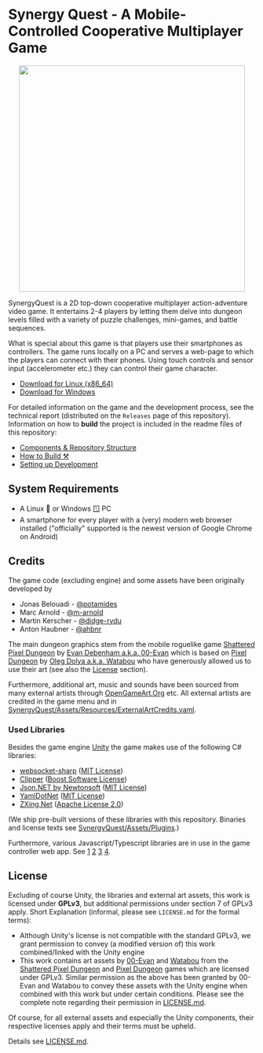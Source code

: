 # Synergy Quest - A Mobile-Controlled Cooperative Multiplayer Game

<p align="center">
  <img width="460" src="./Graphics/Logo/logo_web.png">
</p>

SynergyQuest is a 2D top-down cooperative multiplayer action-adventure video
game.
It entertains 2-4 players by letting them delve into dungeon levels
filled with a variety of puzzle challenges, mini-games, and battle sequences.

What is special about this game is that players use their smartphones as
controllers. The game runs locally on a PC and serves a web-page to which the
players can connect with their phones. Using touch controls and sensor input
(accelerometer etc.) they can control their game character.

* [Download for Linux (x86_64)](https://github.com/tdelta/SynergyQuest/releases/download/release/SynergyQuest_Linux.zip)
* [Download for Windows](https://github.com/tdelta/SynergyQuest/releases/download/release/SynergyQuest_Windows.zip)

For detailed information on the game and the development process, see the
technical report (distributed on the `Releases` page of this repository).
Information on how to **build** the project is included in the readme files of
this repository:

* [Components & Repository Structure](Notes/RepositoryStructure.md)
* [How to Build ⚒](Notes/HowToBuild.md)
* [Setting up Development](Notes/DevelopmentSetup.md)

## System Requirements

* A Linux 🐧 or Windows 🪟 PC
* A smartphone for every player with a (very) modern web browser installed
  ("officially" supported is the newest version of Google Chrome on Android)
  
## Credits

The game code (excluding engine) and some assets have been originally developed by

* Jonas Belouadi - [@potamides](https://github.com/potamides)
* Marc Arnold - [@m-arnold](https://github.com/m-arnold)
* Martin Kerscher - [@didge-rydu](https://github.com/didge-rydu)
* Anton Haubner - [@ahbnr](https://github.com/ahbnr)

The main dungeon graphics stem from the mobile roguelike game
[Shattered Pixel Dungeon](https://github.com/00-Evan/shattered-pixel-dungeon)
by [Evan Debenham a.k.a. 00-Evan](https://github.com/00-Evan) which is based on
[Pixel Dungeon](https://github.com/watabou/pixel-dungeon)
by [Oleg Dolya a.k.a. Watabou](http://www.watabou.ru/) who have generously allowed us to use their art
(see also the [License](#license) section).

Furthermore, additional art, music and sounds have been sourced from many external artists
through [OpenGameArt.Org](https://opengameart.org) etc.
All external artists are credited in the game menu and in
[SynergyQuest/Assets/Resources/ExternalArtCredits.yaml](SynergyQuest/Assets/Resources/ExternalArtCredits.yaml).

### Used Libraries

Besides the game engine [Unity](https://unity.com/) the game makes use of the following C#
libraries:

* [websocket-sharp](https://github.com/sta/websocket-sharp) ([MIT License](https://github.com/sta/websocket-sharp/blob/master/LICENSE.txt))
* [Clipper](http://www.angusj.com/delphi/clipper.php) ([Boost Software License](https://www.boost.org/LICENSE_1_0.txt))
* [Json.NET by Newtonsoft](https://www.newtonsoft.com/json) ([MIT License](https://github.com/JamesNK/Newtonsoft.Json/blob/master/LICENSE.md))
* [YamlDotNet](https://github.com/aaubry/YamlDotNet) ([MIT License](https://github.com/aaubry/YamlDotNet/blob/master/LICENSE.txt))
* [ZXing.Net](https://github.com/micjahn/ZXing.Net) ([Apache License 2.0](https://github.com/micjahn/ZXing.Net/blob/master/COPYING))

(We ship pre-built versions of these libraries with this repository. Binaries and license texts see [SynergyQuest/Assets/Plugins](./SynergyQuest/Assets/Plugins).)

Furthermore, various Javascript/Typescript libraries are in use in the game controller web app.
See
[1](./Controller/controller-client-lib/package.json)
[2](./Controller/sensor-input-lib/package.json)
[3](./Controller/controller-app/package.json)
[4](./Controller/ssl-warning-info/package.json).

## License

Excluding of course Unity, the libraries and external art assets,
this work is licensed under **GPLv3**, but additional permissions under
section 7 of GPLv3 apply.
Short Explanation (informal, please see `LICENSE.md` for the formal terms):

* Although Unity's license is not compatible with the standard GPLv3,
  we grant permission to convey (a modified version of) this work
  combined/linked with the Unity engine
* This work contains art assets by [00-Evan](https://github.com/00-Evan) and
  [Watabou](http://www.watabou.ru/) from the
  [Shattered Pixel Dungeon](https://github.com/00-Evan/shattered-pixel-dungeon)
  and [Pixel Dungeon](https://github.com/watabou/pixel-dungeon) games
  which are licensed under GPLv3. Similar permission as the above has been
  granted by 00-Evan and Watabou to convey these assets with the Unity engine
  when combined with this work but under certain conditions.
  Please see the complete note regarding their permission in [LICENSE.md](./LICENSE.md).

Of course, for all external assets and especially the Unity components, their respective licenses apply and their terms must be upheld.

Details see [LICENSE.md](./LICENSE.md).


